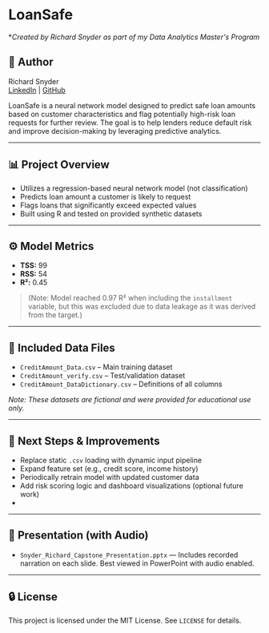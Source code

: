 # LoanSafe

**Created by Richard Snyder as part of my Data Analytics Master's Program*
## 👤 Author
Richard Snyder  
[LinkedIn](https://www.linkedin.com/in/richard-snyder-b18995266) | [GitHub](https://github.com/coffeeambush)


LoanSafe is a neural network model designed to predict safe loan amounts based on customer characteristics and flag potentially high-risk loan requests for further review. The goal is to help lenders reduce default risk and improve decision-making by leveraging predictive analytics.

---

## 📊 Project Overview

- Utilizes a regression-based neural network model (not classification)
- Predicts loan amount a customer is likely to request
- Flags loans that significantly exceed expected values
- Built using R and tested on provided synthetic datasets

---

## ⚙️ Model Metrics

- **TSS:** 99  
- **RSS:** 54  
- **R²:** 0.45  
> (Note: Model reached 0.97 R² when including the `installment` variable, but this was excluded due to data leakage as it was derived from the target.)

---

## 📁 Included Data Files

- `CreditAmount_Data.csv` – Main training dataset  
- `CreditAmount_verify.csv` – Test/validation dataset  
- `CreditAmount_DataDictionary.csv` – Definitions of all columns  

*Note: These datasets are fictional and were provided for educational use only.*

---

## 📌 Next Steps & Improvements

- Replace static `.csv` loading with dynamic input pipeline
- Expand feature set (e.g., credit score, income history)
- Periodically retrain model with updated customer data
- Add risk scoring logic and dashboard visualizations (optional future work)
- 
---

## 🎤 Presentation (with Audio)
- `Snyder_Richard_Capstone_Presentation.pptx` — Includes recorded narration on each slide. Best viewed in PowerPoint with audio enabled.

---

## 🔒 License

This project is licensed under the MIT License. See `LICENSE` for details.
